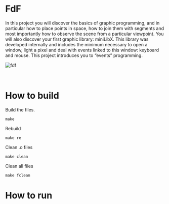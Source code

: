 # FdF
In this project you will discover the basics of graphic programming, and in particular how to place points in space, how to join them with segments and most importantly how to observe the scene from a particular viewpoint.
You will also discover your first graphic library: miniLibX. This library was developed internally and includes the minimum necessary to open a window, light a pixel and deal with events linked to this window: keyboard and mouse. This project introduces you to “events” programming.

![fdf](https://user-images.githubusercontent.com/51109408/131210284-c960e33e-aabf-4d64-9fbc-23ad4bd3ce62.png)

<br>

# How to build
Build the files.

```
make
```
Rebuild
```
make re
```
Clean .o files
```
make clean
```
Clean all files
```
make fclean
```

# How to run
